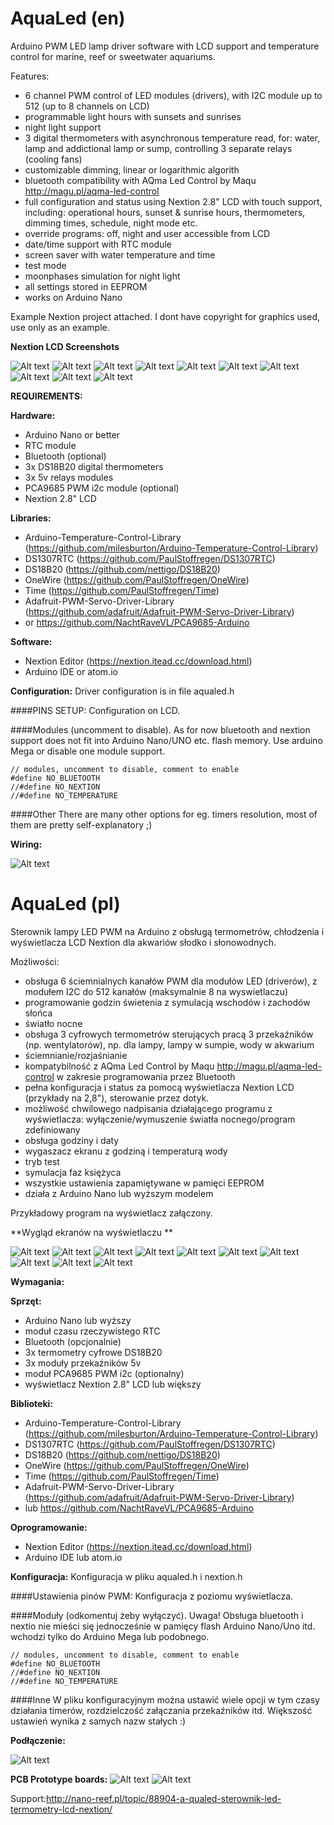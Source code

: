 # AquaLed (en)

Arduino PWM LED lamp driver software with LCD support and temperature control for marine, reef or sweetwater aquariums.

Features:
- 6 channel PWM control of LED modules (drivers), with I2C module up to 512 (up to 8 channels on LCD)
- programmable light hours with sunsets and sunrises
- night light support
- 3 digital thermometers with asynchronous temperature read, for: water, lamp and addictional lamp or sump, controlling 3 separate  relays (cooling fans)
- customizable dimming, linear or logarithmic algorith
- bluetooth compatibility with AQma Led Control by Maqu http://magu.pl/aqma-led-control
- full configuration and status using Nextion 2.8" LCD with touch support, including: operational hours, sunset & sunrise hours, thermometers, dimming times, schedule, night mode etc.
- override programs: off, night and user accessible from LCD
- date/time support with RTC module
- screen saver with water temperature and time
- test mode
- moonphases simulation for night light
- all settings stored in EEPROM
- works on Arduino Nano

Example Nextion project attached. I dont have copyright for graphics used, use only as an example.

**Nextion LCD Screenshots**
 
![Alt text](http://pifpaf.pl/ftp/aqualed/ssen/0.jpg??? "AquaLed")
![Alt text](http://pifpaf.pl/ftp/aqualed/ssen/1.jpg??? "AquaLed")
![Alt text](http://pifpaf.pl/ftp/aqualed/ssen/2.jpg??? "AquaLed")
![Alt text](http://pifpaf.pl/ftp/aqualed/ssen/9.jpg??? "AquaLed")
![Alt text](http://pifpaf.pl/ftp/aqualed/ssen/3.jpg??? "AquaLed")
![Alt text](http://pifpaf.pl/ftp/aqualed/ssen/4.jpg??? "AquaLed")
![Alt text](http://pifpaf.pl/ftp/aqualed/ssen/5.jpg??? "AquaLed")
![Alt text](http://pifpaf.pl/ftp/aqualed/ssen/6.jpg??? "AquaLed")
![Alt text](http://pifpaf.pl/ftp/aqualed/ssen/7.jpg??? "AquaLed")
![Alt text](http://pifpaf.pl/ftp/aqualed/ssen/8.jpg??? "AquaLed")

**REQUIREMENTS:**

**Hardware:**
- Arduino Nano or better
- RTC module 
- Bluetooth (optional)
- 3x DS18B20 digital thermometers
- 3x 5v relays modules
- PCA9685 PWM i2c module (optional)
- Nextion 2.8" LCD

**Libraries:**
- Arduino-Temperature-Control-Library (https://github.com/milesburton/Arduino-Temperature-Control-Library) 
- DS1307RTC (https://github.com/PaulStoffregen/DS1307RTC)
- DS18B20 (https://github.com/nettigo/DS18B20)
- OneWire (https://github.com/PaulStoffregen/OneWire)
- Time (https://github.com/PaulStoffregen/Time)
- Adafruit-PWM-Servo-Driver-Library (https://github.com/adafruit/Adafruit-PWM-Servo-Driver-Library)
- or https://github.com/NachtRaveVL/PCA9685-Arduino

**Software:**
- Nextion Editor (https://nextion.itead.cc/download.html)
- Arduino IDE or atom.io

**Configuration:**
Driver configuration is in file aqualed.h

####PINS SETUP:
Configuration on LCD.


####Modules (uncomment to disable). As for now bluetooth and nextion support does not fit into Arduino Nano/UNO etc. flash memory. Use arduino Mega or disable one module support.
```
// modules, uncomment to disable, comment to enable
#define NO_BLUETOOTH
//#define NO_NEXTION
//#define NO_TEMPERATURE
```
####Other
There are many other options for eg. timers resolution, most of them are pretty self-explanatory ;)

**Wiring:**

![Alt text](http://pifpaf.pl/ftp/aqualed/ss/wiring.jpg? "AquaLed wiring")



# AquaLed (pl)

Sterownik lampy LED PWM na Arduino z obsługą termometrów, chłodzenia i wyświetlacza LCD Nextion dla akwariów słodko i słonowodnych.

Możliwości:
- obsługa 6 ściemnialnych kanałów PWM dla modułów LED (driverów), z modułem I2C do 512 kanałów (maksymalnie 8 na wyswietlaczu)
- programowanie godzin świetenia z symulacją wschodów i zachodów słońca
- światło nocne
- obsługa 3 cyfrowych termometrów sterujących pracą 3 przekaźników (np. wentylatorów), np. dla lampy, lampy w sumpie, wody w akwarium
- ściemnianie/rozjaśnianie
- kompatybilność z AQma Led Control by Maqu http://magu.pl/aqma-led-control w zakresie programowania przez Bluetooth
- pełna konfiguracja i status za pomocą wyświetlacza Nextion LCD (przykłady na 2,8"), sterowanie przez dotyk.
- możliwość chwilowego nadpisania działającego programu z wyświetlacza: wyłączenie/wymuszenie światła nocnego/program zdefiniowany
- obsługa godziny i daty
- wygaszacz ekranu z godziną i temperaturą wody
- tryb test
- symulacja faz księżyca
- wszystkie ustawienia zapamiętywane w pamięci EEPROM
- działa z Arduino Nano lub wyższym modelem

Przykładowy program na wyświetlacz załączony.

**Wygląd ekranów na wyświetlaczu **

![Alt text](http://pifpaf.pl/ftp/aqualed/sspl/0.jpg?? "AquaLed")
![Alt text](http://pifpaf.pl/ftp/aqualed/sspl/1.jpg?> "AquaLed")
![Alt text](http://pifpaf.pl/ftp/aqualed/sspl/2.jpg?? "AquaLed")
![Alt text](http://pifpaf.pl/ftp/aqualed/sspl/9.jpg?? "AquaLed")
![Alt text](http://pifpaf.pl/ftp/aqualed/sspl/3.jpg?? "AquaLed")
![Alt text](http://pifpaf.pl/ftp/aqualed/sspl/4.jpg?? "AquaLed")
![Alt text](http://pifpaf.pl/ftp/aqualed/sspl/5.jpg?? "AquaLed")
![Alt text](http://pifpaf.pl/ftp/aqualed/sspl/6.jpg?? "AquaLed")
![Alt text](http://pifpaf.pl/ftp/aqualed/sspl/7.jpg?? "AquaLed")
![Alt text](http://pifpaf.pl/ftp/aqualed/sspl/8.jpg?? "AquaLed")

**Wymagania:**

**Sprzęt:**
- Arduino Nano lub wyższy
- moduł czasu rzeczywistego RTC
- Bluetooth (opcjonalnie)
- 3x termometry cyfrowe DS18B20
- 3x moduły przekaźników 5v
- moduł PCA9685 PWM i2c  (optionalny)
- wyświetlacz Nextion 2.8" LCD lub większy

**Biblioteki:**
- Arduino-Temperature-Control-Library (https://github.com/milesburton/Arduino-Temperature-Control-Library)
- DS1307RTC (https://github.com/PaulStoffregen/DS1307RTC)
- DS18B20 (https://github.com/nettigo/DS18B20)
- OneWire (https://github.com/PaulStoffregen/OneWire)
- Time (https://github.com/PaulStoffregen/Time)
- Adafruit-PWM-Servo-Driver-Library (https://github.com/adafruit/Adafruit-PWM-Servo-Driver-Library)
- lub https://github.com/NachtRaveVL/PCA9685-Arduino

**Oprogramowanie:**
- Nextion Editor (https://nextion.itead.cc/download.html)
- Arduino IDE lub atom.io

**Konfiguracja:**
Konfiguracja w pliku aqualed.h i nextion.h

####Ustawienia pinów PWM:
Konfiguracja z poziomu wyświetlacza.

####Moduły (odkomentuj żeby wyłączyć). Uwaga! Obsługa bluetooth i nextio nie mieści się jednocześnie w pamięcy flash Arduino Nano/Uno itd. wchodzi tylko do Arduino Mega lub podobnego.
```
// modules, uncomment to disable, comment to enable
#define NO_BLUETOOTH
//#define NO_NEXTION
//#define NO_TEMPERATURE
```
####Inne
W pliku konfiguracyjnym można ustawić wiele opcji w tym czasy działania timerów, rozdzielczość załączania przekaźników itd. Większość ustawień wynika z samych nazw stałych :)

**Podłączenie:**

![Alt text](http://pifpaf.pl/ftp/aqualed/ss/wiring.jpg? "AquaLed wiring")



**PCB Prototype boards:**
![Alt text](http://pifpaf.pl/ftp/aqualed/pcb/pcb-logic.png? "AquaLed Logic PCB")
![Alt text](http://pifpaf.pl/ftp/aqualed/pcb/pcb-drivers.png?? "AquaLed DRIVERS PCB")

Support:http://nano-reef.pl/topic/88904-a-qualed-sterownik-led-termometry-lcd-nextion/
